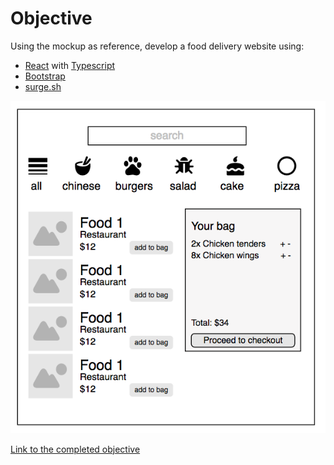 # Objective

Using the mockup as reference, develop a food delivery website using:

- [React](https://github.com/facebook/react) with [Typescript](https://github.com/microsoft/TypeScript)
- [Bootstrap](https://github.com/twbs/bootstrap)
- [surge.sh](https://surge.sh)

![Objective](https://github.com/gilvandovieira/react-coding-test/raw/master/docs/objective.png)

[Link to the completed objective](http://restaurant-at-the-end-of-the-universe.surge.sh/)
